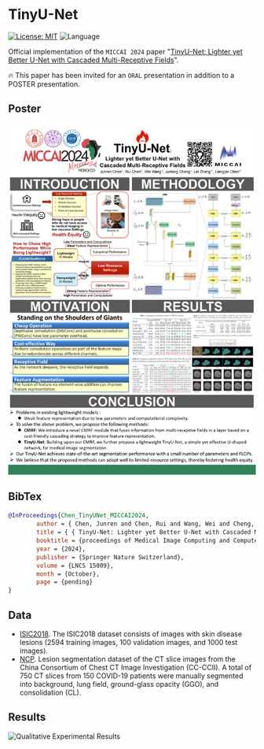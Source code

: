 # TinyU-Net

[![License: MIT](https://img.shields.io/badge/License-MIT-yellow.svg)](https://opensource.org/licenses/MIT) ![Language](https://img.shields.io/static/v1?label=By&message=Pytorch&color=red)

Official implementation of the `MICCAI 2024` paper "[TinyU-Net: Lighter yet Better U-Net with Cascaded Multi-Receptive Fields](https://doi.org/10.1007/978-3-031-72114-4_60)".

🔥 This paper has been invited for an `ORAL` presentation in addition to a POSTER presentation.

## Poster
![Posterl Results](./assets/MICCAI2024-TinyU-Net-Poster.png "Poster")

## BibTex
```bibtex
@InProceedings{Chen_TinyUNet_MICCAI2024,
        author = { Chen, Junren and Chen, Rui and Wang, Wei and Cheng, Junlong and Zhang, Lei and Chen, Liangyin},
        title = { { TinyU-Net: Lighter yet Better U-Net with Cascaded Multi-Receptive Fields } },
        booktitle = {proceedings of Medical Image Computing and Computer Assisted Intervention -- MICCAI 2024},
        year = {2024},
        publisher = {Springer Nature Switzerland},
        volume = {LNCS 15009},
        month = {October},
        page = {pending}
}
```

## Data
- [ISIC2018](https://challenge.isic-archive.com/data/#2018). The ISIC2018 dataset consists of images with skin disease lesions (2594 training images, 100 validation images, and 1000 test images).
- [NCP](http://ncov-ai.big.ac.cn/download?lang=en). Lesion segmentation dataset of the CT slice images from the China Consortium of Chest CT Image Investigation (CC-CCII). A total of 750 CT slices from 150 COVID-19 patients were manually segmented into background, lung field, ground-glass opacity (GGO), and consolidation (CL).

## Results
![Qualitative Experimental Results](./assets/Qualitative_experimental_results.png "Comparative qualitative results on ISIC2018 (top two rows) and NCP (bottom two rows) datasets.")

